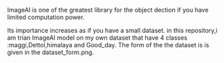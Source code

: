 ImageAI is one of the greatest library for the object dection if you have limited computation power.

Its importance increases as if you have a small dataset.
in this repository,i am trian ImageAI model on my own dataset that have 4 classes :maggi,Dettol,himalaya and Good_day.
The form of the the dataset is is given in the dataset_form.png.
